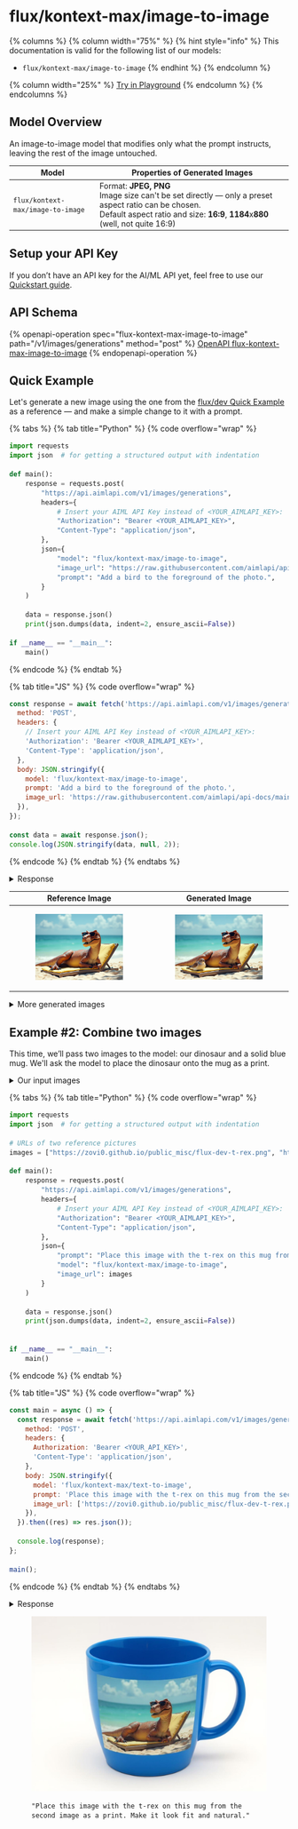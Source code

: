 # flux/kontext-max/image-to-image

{% columns %}
{% column width="75%" %}
{% hint style="info" %}
This documentation is valid for the following list of our models:

* `flux/kontext-max/image-to-image`
{% endhint %}
{% endcolumn %}

{% column width="25%" %}
<a href="https://aimlapi.com/app/?model=flux/kontext-max/image-to-image&#x26;mode=image" class="button primary">Try in Playground</a>
{% endcolumn %}
{% endcolumns %}

## Model Overview

An image-to-image model that modifies only what the prompt instructs, leaving the rest of the image untouched.

<table data-full-width="false"><thead><tr><th width="190">Model</th><th width="593">Properties of Generated Images</th></tr></thead><tbody><tr><td><code>flux/kontext-max/image-to-image</code></td><td>Format: <strong>JPEG, PNG</strong><br>Image size can't be set directly — only a preset aspect ratio can be chosen.<br>Default aspect ratio and size: <strong>16:9</strong>, <strong>1184</strong>x<strong>880</strong> (well, not quite 16:9)</td></tr></tbody></table>

## Setup your API Key

If you don’t have an API key for the AI/ML API yet, feel free to use our [Quickstart guide](https://docs.aimlapi.com/quickstart/setting-up).

## API Schema

{% openapi-operation spec="flux-kontext-max-image-to-image" path="/v1/images/generations" method="post" %}
[OpenAPI flux-kontext-max-image-to-image](https://raw.githubusercontent.com/aimlapi/api-docs/refs/heads/main/docs/api-references/image-models/flux/flux-kontext-max-image-to-image.json)
{% endopenapi-operation %}

## Quick Example

Let's generate a new image using the one from the [flux/dev Quick Example](flux-dev.md#quick-example) as a reference — and make a simple change to it with a prompt.

{% tabs %}
{% tab title="Python" %}
{% code overflow="wrap" %}
```python
import requests
import json  # for getting a structured output with indentation 

def main():
    response = requests.post(
        "https://api.aimlapi.com/v1/images/generations",
        headers={
            # Insert your AIML API Key instead of <YOUR_AIMLAPI_KEY>:
            "Authorization": "Bearer <YOUR_AIMLAPI_KEY>",
            "Content-Type": "application/json",
        },
        json={
            "model": "flux/kontext-max/image-to-image",
            "image_url": "https://raw.githubusercontent.com/aimlapi/api-docs/main/reference-files/t-rex.png",  # URL of the reference picture
            "prompt": "Add a bird to the foreground of the photo.",
        }
    )

    data = response.json()
    print(json.dumps(data, indent=2, ensure_ascii=False))

if __name__ == "__main__":
    main()
```
{% endcode %}
{% endtab %}

{% tab title="JS" %}
{% code overflow="wrap" %}
```javascript
const response = await fetch('https://api.aimlapi.com/v1/images/generations', {
  method: 'POST',
  headers: {
    // Insert your AIML API Key instead of <YOUR_AIMLAPI_KEY>:
    'Authorization': 'Bearer <YOUR_AIMLAPI_KEY>',
    'Content-Type': 'application/json',
  },
  body: JSON.stringify({
    model: 'flux/kontext-max/image-to-image',
    prompt: 'Add a bird to the foreground of the photo.',
    image_url: 'https://raw.githubusercontent.com/aimlapi/api-docs/main/reference-files/t-rex.png',        
  }),
});

const data = await response.json();
console.log(JSON.stringify(data, null, 2));
```
{% endcode %}
{% endtab %}
{% endtabs %}

<details>

<summary>Response</summary>

{% code overflow="wrap" %}
```json5
{
  "images": [
    {
      "url": "https://cdn.aimlapi.com/squirrel/files/rabbit/4LZOccB3ChjGNDi3G8zTK_202357995b8642f5b7c73925cc388b3d.jpg",
      "content_type": "image/jpeg",
      "file_name": null,
      "file_size": null,
      "width": 1184,
      "height": 880
    }
  ],
  "timings": {},
  "seed": 1415518620,
  "has_nsfw_concepts": [
    false
  ],
  "prompt": "Add a bird to the foreground of the photo."
}
```
{% endcode %}

</details>

| Reference Image                                                                                                     | Generated Image                                                                                                                                             |
| ------------------------------------------------------------------------------------------------------------------- | ----------------------------------------------------------------------------------------------------------------------------------------------------------- |
| <div><figure><img src="../../../.gitbook/assets/flux-dev-t-rex.png" alt=""><figcaption></figcaption></figure></div> | <div><figure><img src="../../../.gitbook/assets/5HOXEk0JInhVwkMbBTEAB_4c7b647485034d03ad06cf7c58331371.jpg" alt=""><figcaption></figcaption></figure></div> |

<details>

<summary>More generated images</summary>

| <div><figure><img src="../../../.gitbook/assets/c31GyYsC9y5m4EBmRipNj_b0f30b1e73524d9abc3a1958ee1a12b6.png" alt=""><figcaption><p><code>"Add a crown to the T-rex's head."</code></p></figcaption></figure></div>                                                                                                                                                                   | <div><figure><img src="../../../.gitbook/assets/hk-uLsRnCuJkuAh8QgOE-_19773fb3d51a40809420d6bc353cc27a (1).png" alt=""><figcaption><p><code>"Add a couple of silver wings"</code></p></figcaption></figure></div>                                                                                                                         |
| ----------------------------------------------------------------------------------------------------------------------------------------------------------------------------------------------------------------------------------------------------------------------------------------------------------------------------------------------------------------------------------- | ----------------------------------------------------------------------------------------------------------------------------------------------------------------------------------------------------------------------------------------------------------------------------------------------------------------------------------------- |
| <div><figure><img src="../../../.gitbook/assets/IeAYtsCAAW0Ha5-NIASHP_a6f137e462da40bfba0044beddb9f4e9.jpg" alt=""><figcaption><p><code>"Remove the dinosaur. Place a book and a bouquet of wildflowers in blue and pink tones on the lounge chair. Let a light foamy surf gently wash the bottom of the chair. Don't change anything else."</code></p></figcaption></figure></div> | <div><figure><img src="../../../.gitbook/assets/RfnycKDno-HgrDwQI5SAe_a6b1d4e2af8b42f9a0b5df2daae563a1.jpg" alt=""><figcaption><p><code>"Make the dinosaur sit on a lounge chair with its back to the camera, looking toward the water. The setting sun has almost disappeared below the horizon."</code></p></figcaption></figure></div> |

</details>

## Example #2: Combine two images

This time, we’ll pass two images to the model: our dinosaur and a solid blue mug. We'll ask the model to place the dinosaur onto the mug as a print.

<details>

<summary>Our input images</summary>

| <div><figure><img src="../../../.gitbook/assets/flux-dev-t-rex.png" alt=""><figcaption><p>Our chilling T-rex</p></figcaption></figure></div> | <div><figure><img src="../../../.gitbook/assets/blue-mug.jpg" alt=""><figcaption><p>Our blue mug</p></figcaption></figure></div> |
| -------------------------------------------------------------------------------------------------------------------------------------------- | -------------------------------------------------------------------------------------------------------------------------------- |

</details>

{% tabs %}
{% tab title="Python" %}
{% code overflow="wrap" %}
```python
import requests
import json  # for getting a structured output with indentation

# URLs of two reference pictures
images = ["https://zovi0.github.io/public_misc/flux-dev-t-rex.png", "https://zovi0.github.io/public_misc/blue-mug.jpg"]

def main():
    response = requests.post(
        "https://api.aimlapi.com/v1/images/generations",
        headers={
            # Insert your AIML API Key instead of <YOUR_AIMLAPI_KEY>:
            "Authorization": "Bearer <YOUR_AIMLAPI_KEY>",
            "Content-Type": "application/json",
        },
        json={
            "prompt": "Place this image with the t-rex on this mug from the second image as a print. Make it look fit and natural.",
            "model": "flux/kontext-max/image-to-image",
            "image_url": images 
        }
    )

    data = response.json()
    print(json.dumps(data, indent=2, ensure_ascii=False))


if __name__ == "__main__":
    main()
```
{% endcode %}
{% endtab %}

{% tab title="JS" %}
{% code overflow="wrap" %}
```javascript
const main = async () => {
  const response = await fetch('https://api.aimlapi.com/v1/images/generations', {
    method: 'POST',
    headers: {
      Authorization: 'Bearer <YOUR_API_KEY>',
      'Content-Type': 'application/json',
    },
    body: JSON.stringify({
      model: 'flux/kontext-max/text-to-image',
      prompt: 'Place this image with the t-rex on this mug from the second image as a print. Make it look fit and natural.',
      image_url: ['https://zovi0.github.io/public_misc/flux-dev-t-rex.png', 'https://zovi0.github.io/public_misc/blue-mug.jpg'],
    }),
  }).then((res) => res.json());

  console.log(response);
};

main();
```
{% endcode %}
{% endtab %}
{% endtabs %}

<details>

<summary>Response</summary>

{% code overflow="wrap" %}
```json5
{
  "images": [
    {
      "url": "https://cdn.aimlapi.com/squirrel/files/zebra/DIXc328YCO52TIo5WEhXM_560d09b975e34c1498ebba71bf0e4eb6.jpg",
      "width": 1184,
      "height": 880,
      "content_type": "image/jpeg"
    }
  ],
  "timings": {},
  "seed": 2103864242,
  "has_nsfw_concepts": [
    false
  ],
  "prompt": "Place this image with the t-rex on this mug from the second image as a print. Make it look fit and natural."
}
```
{% endcode %}

</details>

<figure><img src="../../../.gitbook/assets/DIXc328YCO52TIo5WEhXM_560d09b975e34c1498ebba71bf0e4eb6.jpg" alt=""><figcaption><p><code>"Place this image with the t-rex on this mug from the second image as a print. Make it look fit and natural."</code></p></figcaption></figure>
